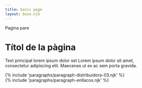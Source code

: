 ```yaml
---
title: basic page
layout: base.njk
---
```

<div class="header-content container">
    <div class="parent-page">
        Pagina pare
    </div>
     <h1>Títol de la pàgina</h1>
    <div class="descr">
        <p>Text principal lorem ipsum dolor set Lorem ipsum dolor sit amet, consectetur adipiscing elit. Maecenas ut ex ac sem porta gravida.</p>
    </div>
</div>

<!--paragraphs -->

{% include 'paragraphs/paragraph-distribuidora-03.njk' %}   
{% include 'paragraphs/paragraph-enllacos.njk' %}  